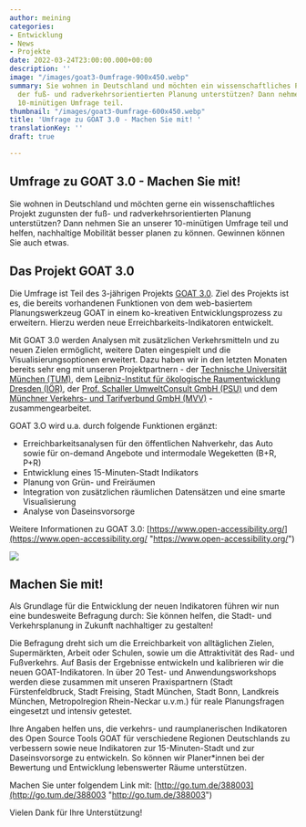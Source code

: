 ```yaml
---
author: meining
categories:
- Entwicklung
- News
- Projekte
date: 2022-03-24T23:00:00.000+00:00
description: ''
image: "/images/goat3-0umfrage-900x450.webp"
summary: Sie wohnen in Deutschland und möchten ein wissenschaftliches Projekt zugunsten
  der fuß- und radverkehrsorientierten Planung unterstützen? Dann nehmen Sie an unserer
  10-minütigen Umfrage teil.
thumbnail: "/images/goat3-0umfrage-600x450.webp"
title: 'Umfrage zu GOAT 3.0 - Machen Sie mit! '
translationKey: ''
draft: true

---
```

## Umfrage zu GOAT 3.0 - Machen Sie mit!

Sie wohnen in Deutschland und möchten gerne ein wissenschaftliches Projekt zugunsten der fuß- und radverkehrsorientierten Planung unterstützen? Dann nehmen Sie an unserer 10-minütigen Umfrage teil und helfen, nachhaltige Mobilität besser planen zu können. Gewinnen können Sie auch etwas.

## Das Projekt GOAT 3.0

Die Umfrage ist Teil des 3-jährigen Projekts [GOAT 3.0](/posts/2021-12-28-goat3_0/ "Was ist GOAT 3.0?"). Ziel des Projekts ist es, die bereits vorhandenen Funktionen von dem web-basiertem Planungswerkzeug GOAT in einem ko-kreativen Entwicklungsprozess zu erweitern. Hierzu werden neue Erreichbarkeits-Indikatoren entwickelt.

Mit GOAT 3.0 werden Analysen mit zusätzlichen Verkehrsmitteln und zu neuen Zielen ermöglicht, weitere Daten eingespielt und die Visualisierungsoptionen erweitert. Dazu haben wir in den letzten Monaten bereits sehr eng mit unseren Projektpartnern - der [Technische Universität München (TUM)](https://www.mos.ed.tum.de/sv/startseite/), dem [Leibniz-Institut für ökologische Raumentwicklung Dresden (IÖR)](https://www.ioer.de/), der [Prof. Schaller UmweltConsult GmbH (PSU)](https://www.psu-schaller.de/) und dem [Münchner Verkehrs- und Tarifverbund GmbH (MVV)](https://www.mvv-muenchen.de/) - zusammengearbeitet.

GOAT 3.O wird u.a. durch folgende Funktionen ergänzt:

* Erreichbarkeitsanalysen für den öffentlichen Nahverkehr, das Auto sowie für on-demand Angebote und intermodale Wegeketten (B+R, P+R)
* Entwicklung eines 15-Minuten-Stadt Indikators
* Planung von Grün- und Freiräumen
* Integration von zusätzlichen räumlichen Datensätzen und eine smarte Visualisierung
* Analyse von Daseinsvorsorge

Weitere Informationen zu GOAT 3.0: [https://www.open-accessibility.org/](https://www.open-accessibility.org/ "https://www.open-accessibility.org/")

![](/images/blogingoat3_6000450.webp)

## Machen Sie mit!

Als Grundlage für die Entwicklung der neuen Indikatoren führen wir nun eine bundesweite Befragung durch: Sie können helfen, die Stadt- und Verkehrsplanung in Zukunft nachhaltiger zu gestalten!

Die Befragung dreht sich um die Erreichbarkeit von alltäglichen Zielen, Supermärkten, Arbeit oder Schulen, sowie um die Attraktivität des Rad- und Fußverkehrs. Auf Basis der Ergebnisse entwickeln und kalibrieren wir die neuen GOAT-Indikatoren. In über 20 Test- und Anwendungsworkshops werden diese zusammen mit unseren Praxispartnern (Stadt Fürstenfeldbruck, Stadt Freising, Stadt München, Stadt Bonn, Landkreis München, Metropolregion Rhein-Neckar u.v.m.) für reale Planungsfragen eingesetzt und intensiv getestet.

Ihre Angaben helfen uns, die verkehrs- und raumplanerischen Indikatoren des Open Source Tools GOAT für verschiedene Regionen Deutschlands zu verbessern sowie neue Indikatoren zur 15-Minuten-Stadt und zur Daseinsvorsorge zu entwickeln. So können wir Planer*innen bei der Bewertung und Entwicklung lebenswerter Räume unterstützen.

Machen Sie unter folgendem Link mit: [http://go.tum.de/388003](http://go.tum.de/388003 "http://go.tum.de/388003")

Vielen Dank für Ihre Unterstützung!